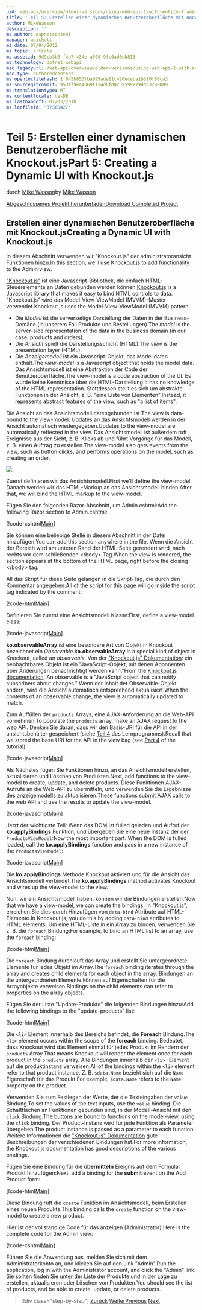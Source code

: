 ```yaml
---
uid: web-api/overview/older-versions/using-web-api-1-with-entity-framework-5/using-web-api-with-entity-framework-part-5
title: 'Teil 5: Erstellen einer dynamischen Benutzeroberfläche mit Knockout.js | Microsoft-Dokumentation'
author: MikeWasson
description: ''
ms.author: aspnetcontent
manager: wpickett
ms.date: 07/04/2012
ms.topic: article
ms.assetid: 9d9cb3b0-f4a7-434e-a508-9fc0ad0eb813
ms.technology: dotnet-webapi
msc.legacyurl: /web-api/overview/older-versions/using-web-api-1-with-entity-framework-5/using-web-api-with-entity-framework-part-5
msc.type: authoredcontent
ms.openlocfilehash: 1f645b853fba999ade11c420eceba1b310f80ca3
ms.sourcegitcommit: 953ff9ea4369f154d6fd0239599279ddd3280009
ms.translationtype: MT
ms.contentlocale: de-DE
ms.lasthandoff: 07/03/2018
ms.locfileid: "37368427"
---
```

<a name="part-5-creating-a-dynamic-ui-with-knockoutjs"></a><span data-ttu-id="0758e-102">Teil 5: Erstellen einer dynamischen Benutzeroberfläche mit Knockout.js</span><span class="sxs-lookup"><span data-stu-id="0758e-102">Part 5: Creating a Dynamic UI with Knockout.js</span></span>
====================
<span data-ttu-id="0758e-103">durch [Mike Wasson](https://github.com/MikeWasson)</span><span class="sxs-lookup"><span data-stu-id="0758e-103">by [Mike Wasson](https://github.com/MikeWasson)</span></span>

[<span data-ttu-id="0758e-104">Abgeschlossenes Projekt herunterladen</span><span class="sxs-lookup"><span data-stu-id="0758e-104">Download Completed Project</span></span>](http://code.msdn.microsoft.com/ASP-NET-Web-API-with-afa30545)

## <a name="creating-a-dynamic-ui-with-knockoutjs"></a><span data-ttu-id="0758e-105">Erstellen einer dynamischen Benutzeroberfläche mit Knockout.js</span><span class="sxs-lookup"><span data-stu-id="0758e-105">Creating a Dynamic UI with Knockout.js</span></span>

<span data-ttu-id="0758e-106">In diesem Abschnitt verwenden wir "Knockout.js" der administratoransicht Funktionen hinzu.</span><span class="sxs-lookup"><span data-stu-id="0758e-106">In this section, we'll use Knockout.js to add functionality to the Admin view.</span></span>

<span data-ttu-id="0758e-107">["Knockout.js"](http://knockoutjs.com/) ist eine Javascript-Bibliothek, die einfach HTML-Steuerelemente an Daten gebunden werden können.</span><span class="sxs-lookup"><span data-stu-id="0758e-107">[Knockout.js](http://knockoutjs.com/) is a Javascript library that makes it easy to bind HTML controls to data.</span></span> <span data-ttu-id="0758e-108">"Knockout.js" wird das Model-View-ViewModel (MVVM)-Muster verwendet.</span><span class="sxs-lookup"><span data-stu-id="0758e-108">Knockout.js uses the Model-View-ViewModel (MVVM) pattern.</span></span>

- <span data-ttu-id="0758e-109">Die *Modell* ist die serverseitige Darstellung der Daten in der Business-Domäne (in unserem Fall Produkte und Bestellungen).</span><span class="sxs-lookup"><span data-stu-id="0758e-109">The *model* is the server-side representation of the data in the business domain (in our case, products and orders).</span></span>
- <span data-ttu-id="0758e-110">Die *Ansicht* spielt die Darstellungsschicht (HTML).</span><span class="sxs-lookup"><span data-stu-id="0758e-110">The *view* is the presentation layer (HTML).</span></span>
- <span data-ttu-id="0758e-111">Die *Anzeigemodell* ist ein Javascript-Objekt, das Modelldaten enthält.</span><span class="sxs-lookup"><span data-stu-id="0758e-111">The *view-model* is a Javascript object that holds the model data.</span></span> <span data-ttu-id="0758e-112">Das Ansichtsmodell ist eine Abstraktion der Code der Benutzeroberfläche.</span><span class="sxs-lookup"><span data-stu-id="0758e-112">The view-model is a code abstraction of the UI.</span></span> <span data-ttu-id="0758e-113">Es wurde keine Kenntnisse über die HTML-Darstellung.</span><span class="sxs-lookup"><span data-stu-id="0758e-113">It has no knowledge of the HTML representation.</span></span> <span data-ttu-id="0758e-114">Stattdessen stellt es sich um abstrakte Funktionen in der Ansicht, z. B. "eine Liste von Elementen".</span><span class="sxs-lookup"><span data-stu-id="0758e-114">Instead, it represents abstract features of the view, such as "a list of items".</span></span>

<span data-ttu-id="0758e-115">Die Ansicht an das Ansichtsmodell datengebunden ist.</span><span class="sxs-lookup"><span data-stu-id="0758e-115">The view is data-bound to the view-model.</span></span> <span data-ttu-id="0758e-116">Updates an das Ansichtsmodell werden in der Ansicht automatisch wiedergegeben.</span><span class="sxs-lookup"><span data-stu-id="0758e-116">Updates to the view-model are automatically reflected in the view.</span></span> <span data-ttu-id="0758e-117">Das Ansichtsmodell ist außerdem ruft Ereignisse aus der Sicht, z. B. Klicks ab und führt Vorgänge für das Modell, z. B. einen Auftrag zu erstellen.</span><span class="sxs-lookup"><span data-stu-id="0758e-117">The view-model also gets events from the view, such as button clicks, and performs operations on the model, such as creating an order.</span></span>

![](using-web-api-with-entity-framework-part-5/_static/image1.png)

<span data-ttu-id="0758e-118">Zuerst definieren wir das Ansichtsmodell.</span><span class="sxs-lookup"><span data-stu-id="0758e-118">First we'll define the view-model.</span></span> <span data-ttu-id="0758e-119">Danach werden wir das HTML-Markup an das Ansichtsmodell binden.</span><span class="sxs-lookup"><span data-stu-id="0758e-119">After that, we will bind the HTML markup to the view-model.</span></span>

<span data-ttu-id="0758e-120">Fügen Sie den folgenden Razor-Abschnitt, um Admin.cshtml:</span><span class="sxs-lookup"><span data-stu-id="0758e-120">Add the following Razor section to Admin.cshtml:</span></span>

[!code-cshtml[Main](using-web-api-with-entity-framework-part-5/samples/sample1.cshtml)]

<span data-ttu-id="0758e-121">Sie können eine beliebige Stelle in diesem Abschnitt in der Datei hinzufügen.</span><span class="sxs-lookup"><span data-stu-id="0758e-121">You can add this section anywhere in the file.</span></span> <span data-ttu-id="0758e-122">Wenn die Ansicht der Bereich wird am unteren Rand der HTML-Seite gerendert wird, nach rechts vor dem schließenden &lt;/body&gt; Tag.</span><span class="sxs-lookup"><span data-stu-id="0758e-122">When the view is rendered, the section appears at the bottom of the HTML page, right before the closing &lt;/body&gt; tag.</span></span>

<span data-ttu-id="0758e-123">All das Skript für diese Seite gelangen in die Skript-Tag, die durch den Kommentar angegeben:</span><span class="sxs-lookup"><span data-stu-id="0758e-123">All of the script for this page will go inside the script tag indicated by the comment:</span></span>

[!code-html[Main](using-web-api-with-entity-framework-part-5/samples/sample2.html)]

<span data-ttu-id="0758e-124">Definieren Sie zuerst eine Ansichtsmodell Klasse:</span><span class="sxs-lookup"><span data-stu-id="0758e-124">First, define a view-model class:</span></span>

[!code-javascript[Main](using-web-api-with-entity-framework-part-5/samples/sample3.js)]

<span data-ttu-id="0758e-125">**ko.observableArray** ist eine besondere Art von Objekt in Knockout bezeichnet ein *Observable*.</span><span class="sxs-lookup"><span data-stu-id="0758e-125">**ko.observableArray** is a special kind of object in Knockout, called an *observable*.</span></span> <span data-ttu-id="0758e-126">Von der ["Knockout.js" Dokumentation](http://knockoutjs.com/documentation/observables.html): ein beobachtbares Objekt ist ein "JavaScript-Objekt, mit denen Abonnenten über Änderungen benachrichtigt werden kann."</span><span class="sxs-lookup"><span data-stu-id="0758e-126">From the [Knockout.js documentation](http://knockoutjs.com/documentation/observables.html): An observable is a "JavaScript object that can notify subscribers about changes."</span></span> <span data-ttu-id="0758e-127">Wenn der Inhalt der Observable-Objekt ändern, wird die Ansicht automatisch entsprechend aktualisiert.</span><span class="sxs-lookup"><span data-stu-id="0758e-127">When the contents of an observable change, the view is automatically updated to match.</span></span>

<span data-ttu-id="0758e-128">Zum Auffüllen der `products` Arrays, eine AJAX-Anforderung an die Web-API vornehmen.</span><span class="sxs-lookup"><span data-stu-id="0758e-128">To populate the `products` array, make an AJAX request to the web API.</span></span> <span data-ttu-id="0758e-129">Denken Sie daran, dass wir den Basis-URI für die API in der ansichtsbehälter gespeichert (siehe [Teil 4](using-web-api-with-entity-framework-part-4.md) des Lernprogramms).</span><span class="sxs-lookup"><span data-stu-id="0758e-129">Recall that we stored the base URI for the API in the view bag (see [Part 4](using-web-api-with-entity-framework-part-4.md) of the tutorial).</span></span>

[!code-javascript[Main](using-web-api-with-entity-framework-part-5/samples/sample4.js?highlight=5)]

<span data-ttu-id="0758e-130">Als Nächstes fügen Sie Funktionen hinzu, an das Ansichtsmodell erstellen, aktualisieren und Löschen von Produkten.</span><span class="sxs-lookup"><span data-stu-id="0758e-130">Next, add functions to the view-model to create, update, and delete products.</span></span> <span data-ttu-id="0758e-131">Diese Funktionen AJAX-Aufrufe an die Web-API zu übermitteln, und verwenden Sie die Ergebnisse des anzeigemodells zu aktualisieren.</span><span class="sxs-lookup"><span data-stu-id="0758e-131">These functions submit AJAX calls to the web API and use the results to update the view-model.</span></span>

[!code-javascript[Main](using-web-api-with-entity-framework-part-5/samples/sample5.js?highlight=7)]

<span data-ttu-id="0758e-132">Jetzt der wichtigste Teil: Wenn das DOM ist fulled geladen und Aufruf der **ko.applyBindings** Funktion, und übergeben Sie eine neue Instanz der der `ProductsViewModel`:</span><span class="sxs-lookup"><span data-stu-id="0758e-132">Now the most important part: When the DOM is fulled loaded, call the **ko.applyBindings** function and pass in a new instance of the `ProductsViewModel`:</span></span>

[!code-javascript[Main](using-web-api-with-entity-framework-part-5/samples/sample6.js)]

<span data-ttu-id="0758e-133">Die **ko.applyBindings** Methode Knockout aktiviert und für die Ansicht das Ansichtsmodell verbindet.</span><span class="sxs-lookup"><span data-stu-id="0758e-133">The **ko.applyBindings** method activates Knockout and wires up the view-model to the view.</span></span>

<span data-ttu-id="0758e-134">Nun, wir ein Ansichtsmodell haben, können wir die Bindungen erstellen.</span><span class="sxs-lookup"><span data-stu-id="0758e-134">Now that we have a view-model, we can create the bindings.</span></span> <span data-ttu-id="0758e-135">In "Knockout.js", erreichen Sie dies durch Hinzufügen von `data-bind` Attribute auf HTML-Elemente.</span><span class="sxs-lookup"><span data-stu-id="0758e-135">In Knockout.js, you do this by adding `data-bind` attributes to HTML elements.</span></span> <span data-ttu-id="0758e-136">Um eine HTML-Liste in ein Array zu binden, verwenden Sie z. B. die `foreach` Bindung:</span><span class="sxs-lookup"><span data-stu-id="0758e-136">For example, to bind an HTML list to an array, use the `foreach` binding:</span></span>

[!code-html[Main](using-web-api-with-entity-framework-part-5/samples/sample7.html?highlight=1)]

<span data-ttu-id="0758e-137">Die `foreach` Bindung durchläuft das Array und erstellt Sie untergeordnete Elemente für jedes Objekt im Array.</span><span class="sxs-lookup"><span data-stu-id="0758e-137">The `foreach` binding iterates through the array and creates child elements for each object in the array.</span></span> <span data-ttu-id="0758e-138">Bindungen an die untergeordneten Elemente können auf Eigenschaften für die Arrayobjekte verweisen.</span><span class="sxs-lookup"><span data-stu-id="0758e-138">Bindings on the child elements can refer to properties on the array objects.</span></span>

<span data-ttu-id="0758e-139">Fügen Sie der Liste "Update-Produkte" die folgenden Bindungen hinzu:</span><span class="sxs-lookup"><span data-stu-id="0758e-139">Add the following bindings to the "update-products" list:</span></span>

[!code-html[Main](using-web-api-with-entity-framework-part-5/samples/sample8.html)]

<span data-ttu-id="0758e-140">Die `<li>` Element innerhalb des Bereichs befindet, die **Foreach** Bindung.</span><span class="sxs-lookup"><span data-stu-id="0758e-140">The `<li>` element occurs within the scope of the **foreach** binding.</span></span> <span data-ttu-id="0758e-141">Bedeutet, dass Knockout wird das Element einmal für jedes Produkt im Rendern der `products` Array.</span><span class="sxs-lookup"><span data-stu-id="0758e-141">That means Knockout will render the element once for each product in the `products` array.</span></span> <span data-ttu-id="0758e-142">Alle Bindungen innerhalb der `<li>` -Element auf die produktinstanz verweisen.</span><span class="sxs-lookup"><span data-stu-id="0758e-142">All of the bindings within the `<li>` element refer to that product instance.</span></span> <span data-ttu-id="0758e-143">Z. B. `$data.Name` bezieht sich auf die `Name` Eigenschaft für das Produkt.</span><span class="sxs-lookup"><span data-stu-id="0758e-143">For example, `$data.Name` refers to the `Name` property on the product.</span></span>

<span data-ttu-id="0758e-144">Verwenden Sie zum Festlegen der Werte, der die Texteingaben der `value` Bindung.</span><span class="sxs-lookup"><span data-stu-id="0758e-144">To set the values of the text inputs, use the `value` binding.</span></span> <span data-ttu-id="0758e-145">Die Schaltflächen an Funktionen gebunden sind, in der Modell-Ansicht mit den `click` Bindung.</span><span class="sxs-lookup"><span data-stu-id="0758e-145">The buttons are bound to functions on the model-view, using the `click` binding.</span></span> <span data-ttu-id="0758e-146">Der Product-Instanz wird für jede Funktion als Parameter übergeben.</span><span class="sxs-lookup"><span data-stu-id="0758e-146">The product instance is passed as a parameter to each function.</span></span> <span data-ttu-id="0758e-147">Weitere Informationen die ["Knockout.js" Dokumentation](http://knockoutjs.com/documentation/observables.html) gute Beschreibungen der verschiedenen Bindungen hat.</span><span class="sxs-lookup"><span data-stu-id="0758e-147">For more information, the [Knockout.js documentation](http://knockoutjs.com/documentation/observables.html) has good descriptions of the various bindings.</span></span>

<span data-ttu-id="0758e-148">Fügen Sie eine Bindung für die **übermitteln** Ereignis auf dem Formular Produkt hinzufügen:</span><span class="sxs-lookup"><span data-stu-id="0758e-148">Next, add a binding for the **submit** event on the Add Product form:</span></span>

[!code-html[Main](using-web-api-with-entity-framework-part-5/samples/sample9.html)]

<span data-ttu-id="0758e-149">Diese Bindung ruft die `create` Funktion im Ansichtsmodell, beim Erstellen eines neuen Produkts.</span><span class="sxs-lookup"><span data-stu-id="0758e-149">This binding calls the `create` function on the view-model to create a new product.</span></span>

<span data-ttu-id="0758e-150">Hier ist der vollständige Code für das anzeigen (Administrator):</span><span class="sxs-lookup"><span data-stu-id="0758e-150">Here is the complete code for the Admin view:</span></span>

[!code-cshtml[Main](using-web-api-with-entity-framework-part-5/samples/sample10.cshtml)]

<span data-ttu-id="0758e-151">Führen Sie die Anwendung aus, melden Sie sich mit dem Administratorkonto an, und klicken Sie auf den Link "Admin".</span><span class="sxs-lookup"><span data-stu-id="0758e-151">Run the application, log in with the Administrator account, and click the "Admin" link.</span></span> <span data-ttu-id="0758e-152">Sie sollten finden Sie unter der Liste der Produkte und in der Lage zu erstellen, aktualisieren oder Löschen von Produkten.</span><span class="sxs-lookup"><span data-stu-id="0758e-152">You should see the list of products, and be able to create, update, or delete products.</span></span>

> [!div class="step-by-step"]
> <span data-ttu-id="0758e-153">[Zurück](using-web-api-with-entity-framework-part-4.md)
> [Weiter](using-web-api-with-entity-framework-part-6.md)</span><span class="sxs-lookup"><span data-stu-id="0758e-153">[Previous](using-web-api-with-entity-framework-part-4.md)
[Next](using-web-api-with-entity-framework-part-6.md)</span></span>
